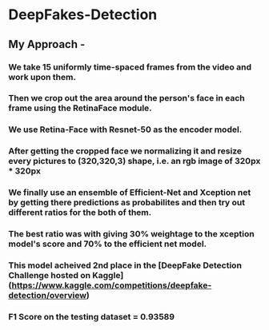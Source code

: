 # DeepFakes-Detection

## My Approach -

### We take 15 uniformly time-spaced frames from the video and work upon them.
### Then we crop out the area around the person's face in each frame using the RetinaFace module.
### We use Retina-Face with Resnet-50 as the encoder model.
### After getting the cropped face we normalizing it and resize every pictures to (320,320,3) shape, i.e. an rgb image of 320px * 320px

### We finally use an ensemble of Efficient-Net and Xception net by getting there predictions as probabilites and then try out different ratios for the both of them.
### The best ratio was with giving 30% weightage to the xception model's score and 70% to the efficient net model.

### This model acheived 2nd place in the [DeepFake Detection Challenge hosted on Kaggle] (https://www.kaggle.com/competitions/deepfake-detection/overview)
### F1 Score on the testing dataset = 0.93589
